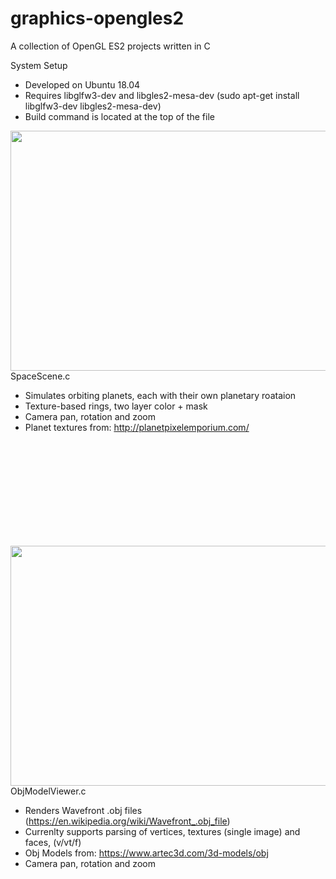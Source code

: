 # graphics-opengles2

A collection of OpenGL ES2 projects written in C

System Setup
- Developed on Ubuntu 18.04
- Requires libglfw3-dev and libgles2-mesa-dev (sudo apt-get install libglfw3-dev libgles2-mesa-dev)
- Build command is located at the top of the file

<a href="url"><img src="https://user-images.githubusercontent.com/81455676/112710788-11d1c500-8e9a-11eb-8da4-dc66f4137177.png" align="right" height="384" width="512" ></a>
SpaceScene.c
- Simulates orbiting planets, each with their own planetary roataion
- Texture-based rings, two layer color + mask
- Camera pan, rotation and zoom
- Planet textures from: http://planetpixelemporium.com/

<br>
<br>
<br>
<br>
<br>
<br>
<br>
<br>
<br>

<a href="url"><img src="https://user-images.githubusercontent.com/81455676/112711267-76425380-8e9d-11eb-8739-689a802de7aa.png" align="right" height="384" width="512" ></a>
ObjModelViewer.c
- Renders Wavefront .obj files (https://en.wikipedia.org/wiki/Wavefront_.obj_file)
- Currenlty supports parsing of vertices, textures (single image) and faces, (v/vt/f)
- Obj Models from: https://www.artec3d.com/3d-models/obj 
- Camera pan, rotation and zoom
